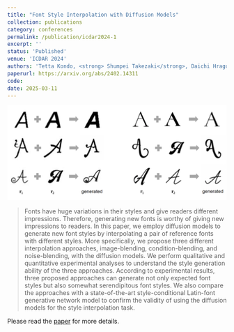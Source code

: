 ```yaml
---
title: "Font Style Interpolation with Diffusion Models"
collection: publications
category: conferences
permalink: /publication/icdar2024-1
excerpt: ''
status: 'Published'
venue: 'ICDAR 2024'
authors: 'Tetta Kondo, <strong> Shumpei Takezaki</strong>, Daichi Hraguchi, Seiichi Uchida'
paperurl: https://arxiv.org/abs/2402.14311
code: 
date: 2025-03-11
---
```


![](../images/icdar2024_1_overview.png)

> Fonts have huge variations in their styles and give readers different impressions. Therefore, generating new fonts is worthy of giving new impressions to readers. In this paper, we employ diffusion models to generate new font styles by interpolating a pair of reference fonts with different styles. More specifically, we propose three different interpolation approaches, image-blending, condition-blending, and noise-blending, with the diffusion models. We perform qualitative and quantitative experimental analyses to understand the style generation ability of the three approaches. According to experimental results, three proposed approaches can generate not only expected font styles but also somewhat serendipitous font styles. We also compare the approaches with a state-of-the-art style-conditional Latin-font generative network model to confirm the validity of using the diffusion models for the style interpolation task.

Please read the [paper](https://arxiv.org/abs/2402.14311) for more details.
